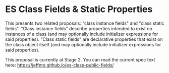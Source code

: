 # ES Class Fields & Static Properties

This presents two related proposals: "class instance fields" and "class static fields". "Class instance fields" describe properties intended to exist on instances of a class (and may optionally include initializer expressions for said properties). "Class static fields" are declarative properties that exist on the class object itself (and may optionally include initializer expressions for said properties).

This proposal is currently at Stage 2. You can read the current spec text here: https://jeffmo.github.io/es-class-public-fields/

